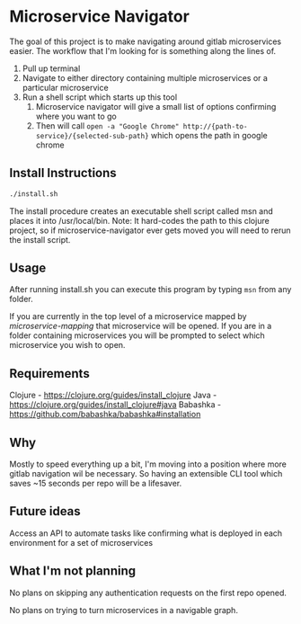 # Microservice Navigator
The goal of this project is to make navigating around gitlab microservices easier. The workflow that I'm looking for is something along the lines of.
1. Pull up terminal
2. Navigate to either directory containing multiple microservices or a particular microservice
3. Run a shell script which starts up this tool
   1. Microservice navigator will give a small list of options confirming where you want to go
   2. Then will call `open -a "Google Chrome" http://{path-to-service}/{selected-sub-path}` which opens the path in google chrome

## Install Instructions
```bash
./install.sh
```

The install procedure creates an executable shell script called msn and places it into /usr/local/bin.
Note: It hard-codes the path to this clojure project, so if microservice-navigator ever gets moved you will need to rerun the install script.

## Usage
After running install.sh you can execute this program by typing `msn` from any folder.

If you are currently in the top level of a microservice mapped by *microservice-mapping* that microservice will be opened. If you are in a folder containing microservices you will be prompted to select which microservice you wish to open.

## Requirements
Clojure - https://clojure.org/guides/install_clojure
Java - https://clojure.org/guides/install_clojure#java
Babashka - https://github.com/babashka/babashka#installation

## Why
Mostly to speed everything up a bit, I'm moving into a position where more gitlab navigation wil be necessary. So having an extensible CLI tool which saves ~15 seconds per repo will be a lifesaver.

## Future ideas
Access an API to automate tasks like confirming what is deployed in each environment for a set of microservices

## What I'm not planning
No plans on skipping any authentication requests on the first repo opened.

No plans on trying to turn microservices in a navigable graph.
